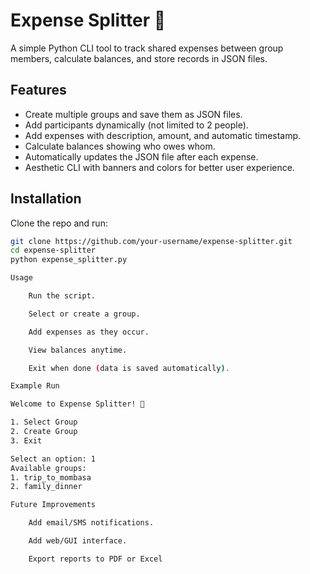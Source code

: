 # Expense Splitter 💸

A simple Python CLI tool to track shared expenses between group members, calculate balances, and store records in JSON files.

## Features
- Create multiple groups and save them as JSON files.
- Add participants dynamically (not limited to 2 people).
- Add expenses with description, amount, and automatic timestamp.
- Calculate balances showing who owes whom.
- Automatically updates the JSON file after each expense.
- Aesthetic CLI with banners and colors for better user experience.

## Installation
Clone the repo and run:
```bash
git clone https://github.com/your-username/expense-splitter.git
cd expense-splitter
python expense_splitter.py

Usage

    Run the script.

    Select or create a group.

    Add expenses as they occur.

    View balances anytime.

    Exit when done (data is saved automatically).

Example Run

Welcome to Expense Splitter! 💸

1. Select Group
2. Create Group
3. Exit

Select an option: 1
Available groups:
1. trip_to_mombasa
2. family_dinner

Future Improvements

    Add email/SMS notifications.

    Add web/GUI interface.

    Export reports to PDF or Excel
